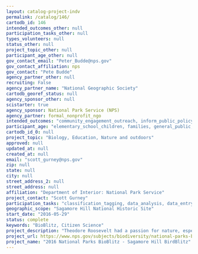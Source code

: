 ```yaml
---
layout: catalog-project-indv
permalink: /catalog/146/
cartodb_id: 146
intended_outcomes_other: null
participation_tasks_other: null
types_volunteers: null
status_other: null
project_topic_other: null
participant_age_other: null
gov_contact_email: "Peter_Budde@nps.gov"
gov_contact_affiliation: nps
gov_contact: "Pete Budde"
agency_partner_other: null
recruiting: False
agency_partner_name: "National Geographic Society"
cartodb_georef_status: null
agency_sponsor_other: null
scistarter: true
agency_sponsor: National Park Service (NPS)
agency_partner: formal_nonprofit_ngo
intended_outcomes: "community_engagement_outreach, inform_public_policy, io_education, operational_integration_use, research_advancement"
participant_age: "elementary_school_children, families, general_public, middle_school_children, targeted_group, teens"
cartodb_id_0: null
project_topic: "Biology, Education, Nature and outdoors"
approved: null
updated_at: null
created_at: null
email: "scott_gurney@nps.gov"
zip: null
state: null
city: null
street_address_2: null
street_address: null
affiliation: "Department of Interior: National Park Service"
project_contact: "Scott Gurney"
participation_tasks: "classification_tagging, data_analysis, data_entry, finding_entities, identification, learning, observation, site_selection_description, specimen_sample_collection"
geographic_scope: "Sagamore Hill National Historic Site"
start_date: "2016-05-29"
status: complete
keywords: "BioBlitz, Citizen Science"
project_description: "Theodore Roosevelt had a passion for nature, especially birds.  He made a serious study of birds as a child, collecting bird skins and nests, and keeping lists of the species that he observed. Theodore Roosevelt chose to build his home in Oyster Bay partly for the opportunity to observe the diverse local wildlife and to experience healthful outdoor exercise. This Centennial Birdblitz will give people the opportunity to enjoy the hearty outdoor life that Theodore Roosevelt enjoyed while compiling a list of the bird species present at Sagamore Hill today.  It has been over ten years since the last bird survey and seeing what change has occurred in the bird populations will be interesting and valuable, especially in the context of climate change."
project_url: https://www.nps.gov/subjects/biodiversity/national-parks-bioblitz.htm
project_name: "2016 National Parks BioBlitz - Sagamore Hill BirdBlitz"
---
```

